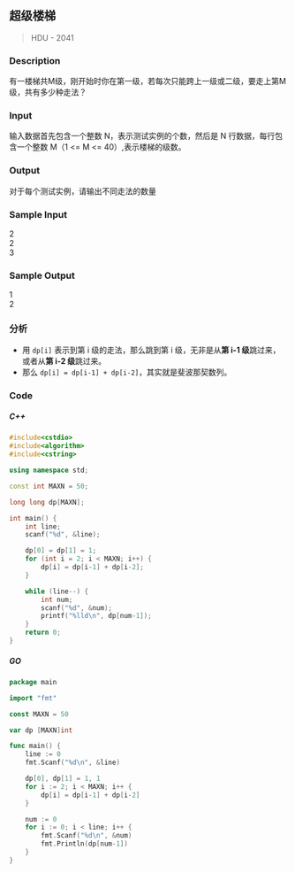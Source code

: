 ## 超级楼梯
> HDU - 2041

### Description
有一楼梯共M级，刚开始时你在第一级，若每次只能跨上一级或二级，要走上第M级，共有多少种走法？

### Input
输入数据首先包含一个整数 N，表示测试实例的个数，然后是 N 行数据，每行包含一个整数 M（1 <= M <= 40）,表示楼梯的级数。

### Output
对于每个测试实例，请输出不同走法的数量

### Sample Input
2  
2  
3  

### Sample Output
1  
2  

### 分析
* 用 `dp[i]` 表示到第 i 级的走法，那么跳到第 i 级，无非是从**第 i-1 级**跳过来，或者从**第 i-2 级**跳过来。
* 那么 `dp[i] = dp[i-1] + dp[i-2]`，其实就是斐波那契数列。

### Code
##### C++
```cpp
#include<cstdio>
#include<algorithm>
#include<cstring>

using namespace std;

const int MAXN = 50;

long long dp[MAXN];

int main() {
    int line;
    scanf("%d", &line);

    dp[0] = dp[1] = 1;
    for (int i = 2; i < MAXN; i++) {
        dp[i] = dp[i-1] + dp[i-2];
    }

    while (line--) {
        int num;
        scanf("%d", &num);
        printf("%lld\n", dp[num-1]);
    }
    return 0;
}
```

##### GO
```go
package main

import "fmt"

const MAXN = 50

var dp [MAXN]int

func main() {
    line := 0
    fmt.Scanf("%d\n", &line)

    dp[0], dp[1] = 1, 1
    for i := 2; i < MAXN; i++ {
        dp[i] = dp[i-1] + dp[i-2]
    }

    num := 0
    for i := 0; i < line; i++ {
        fmt.Scanf("%d\n", &num)
        fmt.Println(dp[num-1])
    }
}
```